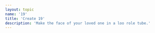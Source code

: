```yaml
---
layout: topic
name: '19'
title: 'Create 19'
description: 'Make the face of your loved one in a loo role tube.'
---
```

